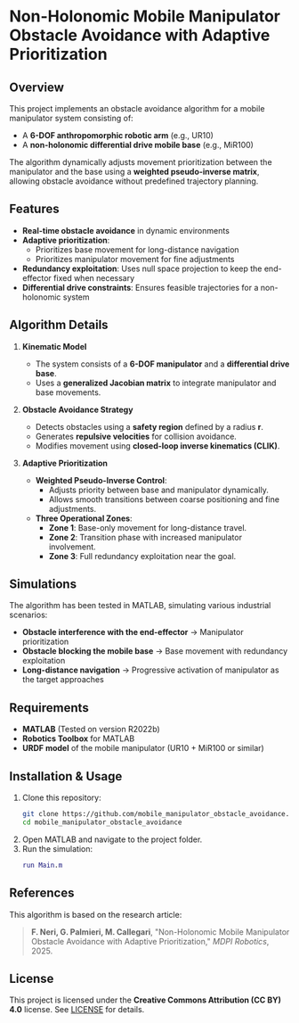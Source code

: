 # Non-Holonomic Mobile Manipulator Obstacle Avoidance with Adaptive Prioritization

## Overview
This project implements an obstacle avoidance algorithm for a mobile manipulator system consisting of:
- A **6-DOF anthropomorphic robotic arm** (e.g., UR10)
- A **non-holonomic differential drive mobile base** (e.g., MiR100)

The algorithm dynamically adjusts movement prioritization between the manipulator and the base using a **weighted pseudo-inverse matrix**, allowing obstacle avoidance without predefined trajectory planning.

## Features
- **Real-time obstacle avoidance** in dynamic environments
- **Adaptive prioritization**:
  - Prioritizes base movement for long-distance navigation
  - Prioritizes manipulator movement for fine adjustments
- **Redundancy exploitation**: Uses null space projection to keep the end-effector fixed when necessary
- **Differential drive constraints**: Ensures feasible trajectories for a non-holonomic system

## Algorithm Details
1. **Kinematic Model**
   - The system consists of a **6-DOF manipulator** and a **differential drive base**.
   - Uses a **generalized Jacobian matrix** to integrate manipulator and base movements.

2. **Obstacle Avoidance Strategy**
   - Detects obstacles using a **safety region** defined by a radius **r**.
   - Generates **repulsive velocities** for collision avoidance.
   - Modifies movement using **closed-loop inverse kinematics (CLIK)**.

3. **Adaptive Prioritization**
   - **Weighted Pseudo-Inverse Control**:
     - Adjusts priority between base and manipulator dynamically.
     - Allows smooth transitions between coarse positioning and fine adjustments.
   - **Three Operational Zones**:
     - **Zone 1**: Base-only movement for long-distance travel.
     - **Zone 2**: Transition phase with increased manipulator involvement.
     - **Zone 3**: Full redundancy exploitation near the goal.

## Simulations
The algorithm has been tested in MATLAB, simulating various industrial scenarios:
- **Obstacle interference with the end-effector** → Manipulator prioritization
- **Obstacle blocking the mobile base** → Base movement with redundancy exploitation
- **Long-distance navigation** → Progressive activation of manipulator as the target approaches

## Requirements
- **MATLAB** (Tested on version R2022b)
- **Robotics Toolbox** for MATLAB
- **URDF model** of the mobile manipulator (UR10 + MiR100 or similar)

## Installation & Usage
1. Clone this repository:
   ```bash
   git clone https://github.com/mobile_manipulator_obstacle_avoidance.git
   cd mobile_manipulator_obstacle_avoidance
   ```
2. Open MATLAB and navigate to the project folder.
3. Run the simulation:
   ```matlab
   run Main.m
   ```
   
## References
This algorithm is based on the research article:
> **F. Neri, G. Palmieri, M. Callegari**, "Non-Holonomic Mobile Manipulator Obstacle Avoidance with Adaptive Prioritization," *MDPI Robotics*, 2025.

## License
This project is licensed under the **Creative Commons Attribution (CC BY) 4.0** license. See [LICENSE](LICENSE) for details.

